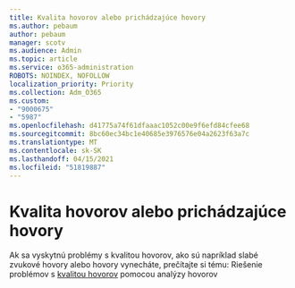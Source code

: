 ```yaml
---
title: Kvalita hovorov alebo prichádzajúce hovory
ms.author: pebaum
author: pebaum
manager: scotv
ms.audience: Admin
ms.topic: article
ms.service: o365-administration
ROBOTS: NOINDEX, NOFOLLOW
localization_priority: Priority
ms.collection: Adm_O365
ms.custom:
- "9000675"
- "5987"
ms.openlocfilehash: d41775a74f61dfaaac1052c00e9f6efd84cfee68
ms.sourcegitcommit: 8bc60ec34bc1e40685e3976576e04a2623f63a7c
ms.translationtype: MT
ms.contentlocale: sk-SK
ms.lasthandoff: 04/15/2021
ms.locfileid: "51819887"
---
```

# <a name="call-quality-or-dropped-calls"></a>Kvalita hovorov alebo prichádzajúce hovory

Ak sa vyskytnú problémy s kvalitou hovorov, ako sú napríklad slabé zvukové hovory alebo hovory vynecháte, prečítajte si tému: Riešenie problémov s [kvalitou hovorov](https://docs.microsoft.com/microsoftteams/use-call-analytics-to-troubleshoot-poor-call-quality#troubleshoot-call-quality-problems-using-call-analytics) pomocou analýzy hovorov